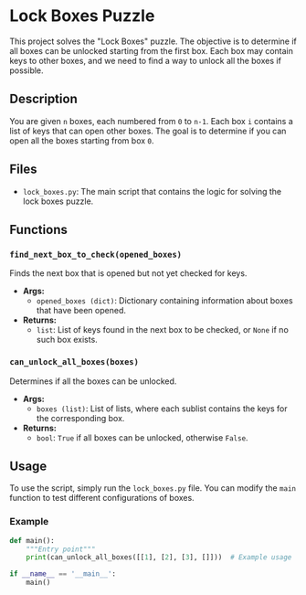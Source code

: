 # Lock Boxes Puzzle

This project solves the "Lock Boxes" puzzle. The objective is to determine if all boxes can be unlocked starting from the first box. Each box may contain keys to other boxes, and we need to find a way to unlock all the boxes if possible.

## Description

You are given `n` boxes, each numbered from `0` to `n-1`. Each box `i` contains a list of keys that can open other boxes. The goal is to determine if you can open all the boxes starting from box `0`.

## Files

- `lock_boxes.py`: The main script that contains the logic for solving the lock boxes puzzle.

## Functions

### `find_next_box_to_check(opened_boxes)`

Finds the next box that is opened but not yet checked for keys.

- **Args:**
  - `opened_boxes (dict)`: Dictionary containing information about boxes that have been opened.
- **Returns:**
  - `list`: List of keys found in the next box to be checked, or `None` if no such box exists.

### `can_unlock_all_boxes(boxes)`

Determines if all the boxes can be unlocked.

- **Args:**
  - `boxes (list)`: List of lists, where each sublist contains the keys for the corresponding box.
- **Returns:**
  - `bool`: `True` if all boxes can be unlocked, otherwise `False`.

## Usage

To use the script, simply run the `lock_boxes.py` file. You can modify the `main` function to test different configurations of boxes.

### Example

```python
def main():
    """Entry point"""
    print(can_unlock_all_boxes([[1], [2], [3], []]))  # Example usage

if __name__ == '__main__':
    main()

